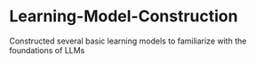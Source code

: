 # Learning-Model-Construction
Constructed several basic learning models to familiarize with the foundations of LLMs
